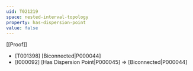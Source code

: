 ```yaml
---
uid: T021219
space: nested-interval-topology
property: has-dispersion-point
value: false
---
```

[[Proof]]

* [T001398] [Biconnected|P000044]
* [I000092] [Has Dispersion Point|P000045] => [Biconnected|P000044]

